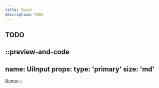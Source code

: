 ```yaml
---
title: Input
description: TODO
---
```


## TODO

::preview-and-code
---
name: UiInput
props:
  type: 'primary'
  size: 'md'
---
Button
::
